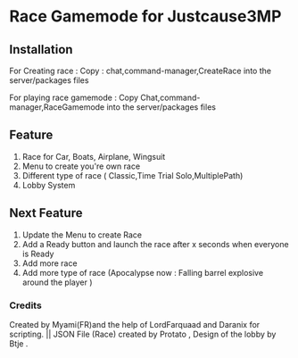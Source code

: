 # Race Gamemode for Justcause3MP


## Installation

For Creating race :
Copy : chat,command-manager,CreateRace into the server/packages files

For playing race gamemode :
Copy Chat,command-manager,RaceGamemode into the server/packages files

## Feature

1. Race for Car, Boats, Airplane, Wingsuit
2. Menu to create you're own race
3. Different type of race ( Classic,Time Trial Solo,MultiplePath)
4. Lobby System

## Next Feature
1. Update the Menu to create Race
2. Add a Ready button and launch the race after x seconds when everyone is Ready
3. Add more race
4. Add more type of race (Apocalypse now : Falling barrel explosive around the player )


### Credits

Created by Myami(FR)and the help of LordFarquaad and Daranix for scripting. || JSON File (Race) created by Protato , Design of the lobby by Btje .
